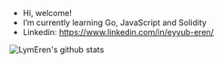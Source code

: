 - Hi, welcome! 
- I’m currently learning Go, JavaScript and Solidity
- Linkedin: https://www.linkedin.com/in/eyyub-eren/

![LymEren's github stats](https://github-readme-stats.vercel.app/api?username=LymEren&show_icons=true&theme=synthwave)

